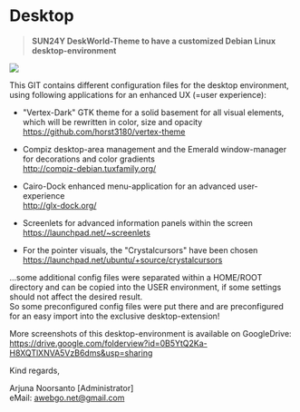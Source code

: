 # Desktop
>**SUN24Y DeskWorld-Theme to have a customized Debian Linux desktop-environment**  
  
![](https://docs.google.com/uc?export=download&id=0B5YtQ2Ka-H8XYmNncnpvZGFwSHc)  
  
This GIT contains different configuration files for the desktop environment, using following applications for an enhanced UX (=user experience):  
  
+ "Vertex-Dark" GTK theme for a solid basement for all visual elements, which will be rewritten in color, size and opacity  
https://github.com/horst3180/vertex-theme  
   
+ Compiz desktop-area management and the Emerald window-manager for decorations and color gradients  
http://compiz-debian.tuxfamily.org/
  
+ Cairo-Dock enhanced menu-application for an advanced user-experience  
http://glx-dock.org/
  
+ Screenlets for advanced information panels within the screen  
https://launchpad.net/~screenlets  
  
+ For the pointer visuals, the "Crystalcursors" have been chosen  
https://launchpad.net/ubuntu/+source/crystalcursors  
  
...some additional config files were separated within a HOME/ROOT directory and can be copied into the USER environment, if some settings should not affect the desired result.  
So some preconfigured config files were put there and are preconfigured for an easy import into the exclusive desktop-extension!  
    
  
More screenshots of this desktop-environment is available on GoogleDrive:  
https://drive.google.com/folderview?id=0B5YtQ2Ka-H8XQTlXNVA5VzB6dms&usp=sharing  
  
  
Kind regards,  
  
Arjuna Noorsanto [Administrator]  
eMail: <awebgo.net@gmail.com>  
